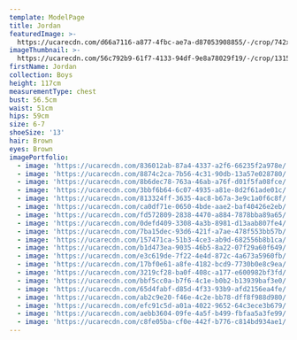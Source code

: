 ```yaml
---
template: ModelPage
title: Jordan
featuredImage: >-
  https://ucarecdn.com/d66a7116-a877-4fbc-ae7a-d87053908855/-/crop/742x476/0,0/-/preview/
imageThumbnail: >-
  https://ucarecdn.com/56c792b9-61f7-4133-94df-9e8a78029f19/-/crop/1315x1484/131,76/-/preview/
firstName: Jordan
collection: Boys
height: 117cm
measurementType: chest
bust: 56.5cm
waist: 51cm
hips: 59cm
size: 6-7
shoeSize: '13'
hair: Brown
eyes: Brown
imagePortfolio:
  - image: 'https://ucarecdn.com/836012ab-87a4-4337-a2f6-66235f2a978e/'
  - image: 'https://ucarecdn.com/8874c2ca-7b56-4c31-90db-13a57e028780/'
  - image: 'https://ucarecdn.com/8b6dec78-763a-46ab-a76f-d01f5fa08fce/'
  - image: 'https://ucarecdn.com/3bbf6b64-6c07-4935-a81e-8d2f61ade01c/'
  - image: 'https://ucarecdn.com/813324ff-3635-4ac8-b67a-3e9c1a0f6c8f/'
  - image: 'https://ucarecdn.com/ca0df71e-0650-4bde-aae2-baf40426e2eb/'
  - image: 'https://ucarecdn.com/fd572809-2838-4470-a884-7878bba89a65/'
  - image: 'https://ucarecdn.com/0defd409-3308-4a3b-8981-d13aab807fe4/'
  - image: 'https://ucarecdn.com/7ba15dec-93d6-421f-a7ae-478f553bb57b/'
  - image: 'https://ucarecdn.com/157471ca-51b3-4ce3-ab9d-682556b8b1ca/'
  - image: 'https://ucarecdn.com/b1d473ea-9035-46b5-8a22-07f29a60f649/'
  - image: 'https://ucarecdn.com/e3c619de-7f22-4e4d-872c-4a673a5960fb/'
  - image: 'https://ucarecdn.com/17bf0e61-a8fe-4182-bcd9-7730b0e8c9ea/'
  - image: 'https://ucarecdn.com/3219cf28-ba0f-408c-a177-e600982bf3fd/'
  - image: 'https://ucarecdn.com/bbf5cc0a-b7f6-4c1e-b0b2-b13939baf3e0/'
  - image: 'https://ucarecdn.com/65d4fabf-d85d-4f33-93b9-afd2156ea4fe/'
  - image: 'https://ucarecdn.com/ab2c9e20-f46e-4c2e-bb78-dff8f988d980/'
  - image: 'https://ucarecdn.com/efc91c5d-a01a-4022-9652-64c3ece3b679/'
  - image: 'https://ucarecdn.com/aebb3604-09fe-4a5f-b499-fbfaa5a3fe99/'
  - image: 'https://ucarecdn.com/c8fe05ba-cf0e-442f-b776-c814bd934ae1/'
---
```


